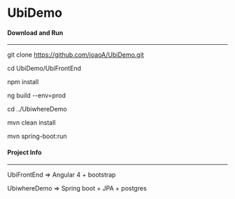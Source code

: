 # UbiDemo


#### Download and Run
---

git clone https://github.com/joaoA/UbiDemo.git

cd UbiDemo/UbiFrontEnd

npm install

ng build --env=prod

cd ../UbiwhereDemo

mvn clean install

mvn spring-boot:run




#### Project Info
---

UbiFrontEnd  => Angular 4 + bootstrap

UbiwhereDemo => Spring boot + JPA + postgres





